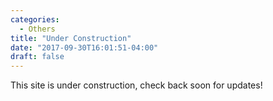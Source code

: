 ```yaml
---
categories:
  - Others
title: "Under Construction"
date: "2017-09-30T16:01:51-04:00"
draft: false
---
```

This site is under construction, check back soon for updates!
